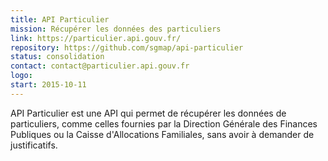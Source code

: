 ```yaml
---
title: API Particulier
mission: Récupérer les données des particuliers
link: https://particulier.api.gouv.fr/
repository: https://github.com/sgmap/api-particulier
status: consolidation
contact: contact@particulier.api.gouv.fr
logo:
start: 2015-10-11
---
```


API Particulier est une API qui permet de récupérer les données de particuliers, comme celles fournies par la Direction Générale des Finances Publiques ou la Caisse d'Allocations Familiales, sans avoir à demander de justificatifs.
